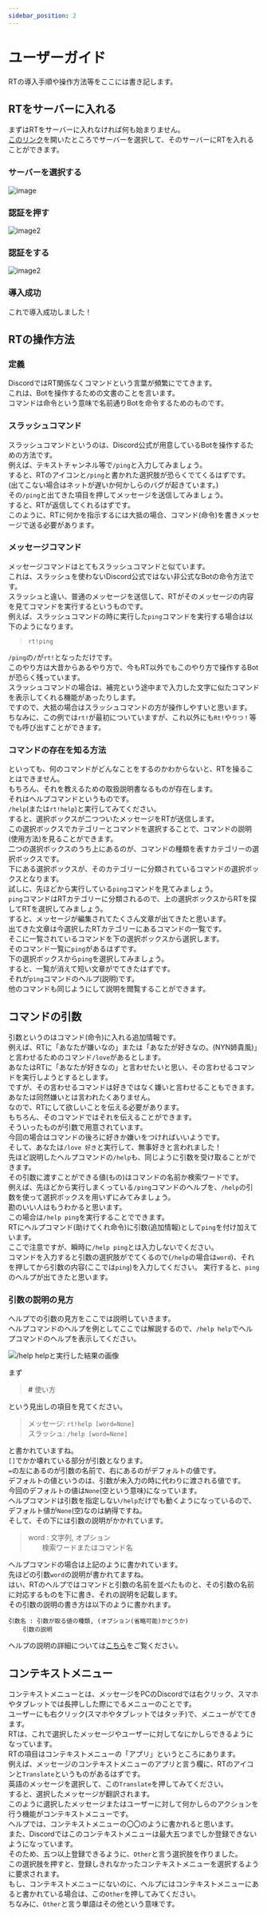 ```yaml
---
sidebar_position: 2
---
```


# ユーザーガイド
RTの導入手順や操作方法等をここには書き記します。

## RTをサーバーに入れる
まずはRTをサーバーに入れなければ何も始まりません。  
[このリンク](https://app.dissoku.net/api/bots/716496407212589087/invite)を開いたところでサーバーを選択して、そのサーバーにRTを入れることができます。

### サーバーを選択する
![image](/img/invite/1.jpg)

### 認証を押す
![image2](/img/invite/2.jpg)

### 認証をする
![image2](/img/invite/3.jpg)

### 導入成功
これで導入成功しました！

## RTの操作方法
### 定義
DiscordではRT関係なくコマンドという言葉が頻繁にでてきます。  
これは、Botを操作するための文書のことを言います。  
コマンドは命令という意味で名前通りBotを命令するためのものです。
### スラッシュコマンド
スラッシュコマンドというのは、Discord公式が用意しているBotを操作するための方法です。  
例えば、テキストチャンネル等で`/ping`と入力してみましょう。  
すると、RTのアイコンと`/ping`と書かれた選択肢が恐らくでてくるはずです。  
(出てこない場合はネットが遅いか何かしらのバグが起きています。)  
その`/ping`と出てきた項目を押してメッセージを送信してみましょう。  
すると、RTが返信してくれるはずです。  
このように、RTに何かを指示するには大抵の場合、コマンド(命令)を書きメッセージで送る必要があります。
### メッセージコマンド
メッセージコマンドはとてもスラッシュコマンドと似ています。  
これは、スラッシュを使わないDiscord公式ではない非公式なBotの命令方法です。  
スラッシュと違い、普通のメッセージを送信して、RTがそのメッセージの内容を見てコマンドを実行するというものです。  
例えば、スラッシュコマンドの時に実行した`ping`コマンドを実行する場合は以下のようになります。  
> `rt!ping`

`/ping`の`/`が`rt!`となっただけです。  
このやり方は大昔からあるやり方で、今もRT以外でもこのやり方で操作するBotが恐らく残っています。  
スラッシュコマンドの場合は、補完という途中まで入力した文字に似たコマンドを表示してくれる機能があったりします。  
ですので、大抵の場合はスラッシュコマンドの方が操作しやすいと思います。  
ちなみに、この例では`rt!`が最初についていますが、これ以外にも`Rt!`や`りつ！`等でも呼び出すことができます。
### コマンドの存在を知る方法
といっても、何のコマンドがどんなことをするのかわからないと、RTを操ることはできません。  
もちろん、それを教えるための取扱説明書なるものが存在します。  
それはヘルプコマンドというものです。  
`/help`(または`rt!help`)と実行してみてください。  
すると、選択ボックスが二つついたメッセージをRTが送信します。  
この選択ボックスでカテゴリーとコマンドを選択することで、コマンドの説明(使用方法)を見ることができます。  
二つの選択ボックスのうち上にあるのが、コマンドの種類を表すカテゴリーの選択ボックスです。  
下にある選択ボックスが、そのカテゴリーに分類されているコマンドの選択ボックスとなります。  
試しに、先ほどから実行している`ping`コマンドを見てみましょう。  
`ping`コマンドはRTカテゴリーに分類されるので、上の選択ボックスからRTを探してRTを選択してみましょう。  
すると、メッセージが編集されてたくさん文章が出てきたと思います。  
出てきた文章は今選択したRTカテゴリーにあるコマンドの一覧です。  
そこに一覧されているコマンドを下の選択ボックスから選択します。  
そのコマンド一覧に`ping`があるはずです。  
下の選択ボックスから`ping`を選択してみましょう。  
すると、一覧が消えて短い文章がでてきたはずです。  
それが`ping`コマンドのヘルプ(説明)です。  
他のコマンドも同じようにして説明を閲覧することができます。

## コマンドの引数
引数というのはコマンド(命令)に入れる追加情報です。  
例えば、RTに「あなたが嫌いなの」または「あなたが好きなの。(NYN姉貴風)」と言わせるためのコマンド`/love`があるとします。  
あなたはRTに「あなたが好きなの」と言わせたいと思い、その言わせるコマンドを実行しようとするとします。  
ですが、その言わせるコマンドは好きではなく嫌いと言わせることもできます。  
あなたは同然嫌いとは言われたくありません。  
なので、RTにして欲しいことを伝える必要があります。  
もちろん、そのコマンドではそれを伝えることができます。  
そういったものが引数で用意されています。  
今回の場合はコマンドの後ろに好きか嫌いをつければいいようです。  
そして、あなたは`/love 好き`と実行して、無事好きと言われました！  
先ほど説明したヘルプコマンドの`/help`も、同じように引数を受け取ることができます。  
その引数に渡すことができる値(もの)はコマンドの名前か検索ワードです。  
例えば、先ほどから実行しまくっている`/ping`コマンドのヘルプを、`/help`の引数を使って選択ボックスを用いずにみてみましょう。  
勘のいい人はもうわかると思います。  
この場合は`/help ping`を実行することでできます。  
RTにヘルプコマンド(助けてくれ命令)に引数(追加情報)として`ping`を付け加えています。  
ここで注意ですが、瞬時に`/help ping`とは入力しないでください。  
コマンドを入力すると引数の選択肢がでてくるので(`/help`の場合は`word`)、それを押してから引数の内容(ここでは`ping`)を入力してください。
実行すると、`ping`のヘルプが出てきたと思います。
### 引数の説明の見方
ヘルプでの引数の見方をここでは説明していきます。  
ヘルプコマンドのヘルプを例としてここでは解説するので、`/help help`でヘルプコマンドのヘルプを表示してください。  

![`/help help`と実行した結果の画像](/img/help_help.png)  

まず
> **#** 使い方

という見出しの項目を見てください。  
> メッセージ: `rt!help [word=None]`  
スラッシュ: `/help [word=None]`

と書かれていますね。  
`[]`でかか壊れている部分が引数となります。  
`=`の左にあるのが引数の名前で、右にあるのがデフォルトの値です。  
デフォルトの値というのは、引数が未入力の時に代わりに渡される値です。  
今回のデフォルトの値は`None`(空という意味)になっています。  
ヘルプコマンドは引数を指定しない`/help`だけでも動くようになっているので、デフォルト値が`None`(空)なのは納得ですね。  
そして、その下には引数の説明がかかれています。
> word : 文字列, オプション  
　　検索ワードまたはコマンド名

ヘルプコマンドの場合は上記のように書かれています。  
先ほどの引数`word`の説明が書かれてますね。  
はい、RTのヘルプではコマンドと引数の名前を並べたものと、その引数の名前に対応するものを下に書き、それの説明を記載します。  
その引数の説明の書き方は以下のように書かれます。
```
引数名 : 引数が取る値の種類, (オプション(省略可能)かどうか)
    引数の説明
```
ヘルプの説明の詳細については[こちら](/reference/help)をご覧ください。

## コンテキストメニュー
コンテキストメニューとは、メッセージをPCのDiscordでは右クリック、スマホやタブレットでは長押しした際にでるメニューのことです。  
ユーザーにも右クリック(スマホやタブレットではタッチ)で、メニューがでてきます。  
RTは、これで選択したメッセージやユーザーに対してなにかしらできるようになっています。  
RTの項目はコンテキストメニューの「アプリ」というところにあります。  
例えば、メッセージのコンテキストメニューのアプリと言う欄に、RTのアイコンと`Translate`というものがあるはずです。  
英語のメッセージを選択して、この`Translate`を押してみてください。  
すると、選択したメッセージが翻訳されます。  
このように選択したメッセージまたはユーザーに対して何かしらのアクションを行う機能がコンテキストメニューです。  
ヘルプでは、コンテキストメニューの〇〇のように書かれると思います。  
また、Discordではこのコンテキストメニューは最大五つまでしか登録できないようになっています。  
そのため、五つ以上登録できるように、`Other`と言う選択肢を作りました。  
この選択肢を押すと、登録しきれなかったコンテキストメニューを選択するように要求されます。  
もし、コンテキストメニューにないのに、ヘルプにはコンテキストメニューにあると書かれている場合は、この`Other`を押してみてください。  
ちなみに、`Other`と言う単語はその他という意味です。